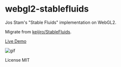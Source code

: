 # webgl2-stablefluids

Jos Stam's "Stable Fluids" implementation on WebGL2.

Migrate from [keijiro/StableFluids](https://github.com/keijiro/StableFluids).

[Live Demo](http://yemi.me/webgl2-stablefluids/)

![gif](https://github.com/soyemi/webgl2-stablefluids/blob/master/docs/fluids.gif)


License MIT
